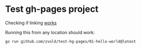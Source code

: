# Test gh-pages project

Checking if linking [works](docs/README.md)

Running this from any location should work:

```
go run github.com/zvold/test-hg-pages/01-hello-world@latest 
```


